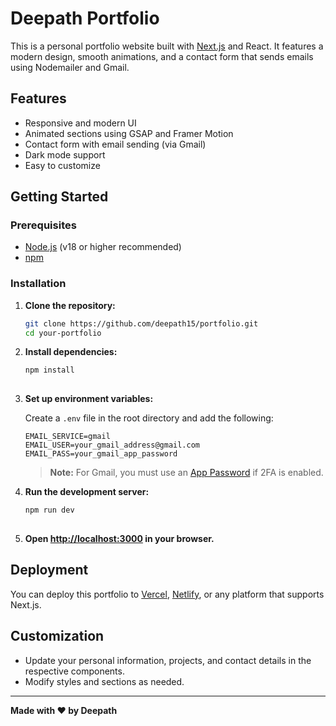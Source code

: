 # Deepath Portfolio

This is a personal portfolio website built with [Next.js](https://nextjs.org/) and React. It features a modern design, smooth animations, and a contact form that sends emails using Nodemailer and Gmail.

## Features

- Responsive and modern UI
- Animated sections using GSAP and Framer Motion
- Contact form with email sending (via Gmail)
- Dark mode support
- Easy to customize

## Getting Started

### Prerequisites

- [Node.js](https://nodejs.org/) (v18 or higher recommended)
- [npm](https://www.npmjs.com/)

### Installation

1. **Clone the repository:**
   ```bash
   git clone https://github.com/deepath15/portfolio.git
   cd your-portfolio
   ```

2. **Install dependencies:**
   ```bash
   npm install
  

3. **Set up environment variables:**

   Create a `.env` file in the root directory and add the following:
   ```
   EMAIL_SERVICE=gmail
   EMAIL_USER=your_gmail_address@gmail.com
   EMAIL_PASS=your_gmail_app_password
   ```

   > **Note:** For Gmail, you must use an [App Password](https://support.google.com/accounts/answer/185833) if 2FA is enabled.

4. **Run the development server:**
   ```bash
   npm run dev
 

5. **Open [http://localhost:3000](http://localhost:3000) in your browser.**

## Deployment

You can deploy this portfolio to [Vercel](https://vercel.com/), [Netlify](https://www.netlify.com/), or any platform that supports Next.js.

## Customization

- Update your personal information, projects, and contact details in the respective components.
- Modify styles and sections as needed.



---

**Made with ❤️ by Deepath**
